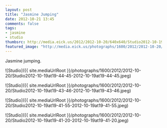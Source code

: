 ```yaml
---
layout: post
title: "Jasmine Jumping"
date: 2012-10-21 13:45
comments: false
tags: 
- jasmine
- studio
thumbsrc: http://media.eick.us/2012/2012-10-20/640x640/Studio2012-10-19at19-41-55-2012-10-19at19-41-55.jpeg 
featured_image: "http://media.eick.us/photographs/1600/2012/2012-10-20/Studio2012-10-19at19-44-45-2012-10-19at19-44-45.jpeg"
---
```

Jasmine jumping.

![Studio]({{ site.mediaUrlRoot }}/photographs/1600/2012/2012-10-20/Studio2012-10-19at19-44-45-2012-10-19at19-44-45.jpeg)


![Studio]({{ site.mediaUrlRoot }}/photographs/1600/2012/2012-10-20/Studio2012-10-19at19-43-46-2012-10-19at19-43-46.jpeg)


![Studio]({{ site.mediaUrlRoot }}/photographs/1600/2012/2012-10-20/Studio2012-10-19at19-41-55-2012-10-19at19-41-55.jpeg)


![Studio]({{ site.mediaUrlRoot }}/photographs/1600/2012/2012-10-20/Studio2012-10-19at19-41-20-2012-10-19at19-41-20.jpeg)

